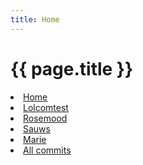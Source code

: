 ```yaml
---
title: Home
---
```


<h1>{{ page.title }}</h1>

<nav>
  <li><a href="{{ site.baseurl }}">Home</a></li>
  <li><a href="{{ site.baseurl }}/lolcomtest.html">Lolcomtest</a></li>
  <li><a href="{{ site.baseurl }}/rosemood.html">Rosemood</a></li>
  <li><a href="{{ site.baseurl }}/sauws.html">Sauws</a></li>
  <li><a href="{{ site.baseurl }}/marie.html">Marie</a></li>
  <li><a href="{{ site.baseurl }}/all.html">All commits</a></li>
</nav>
